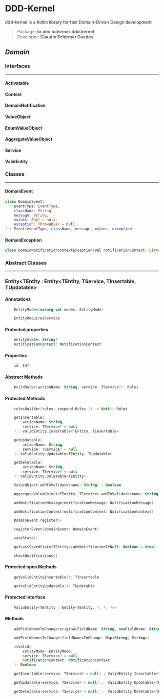 # DDD-Kernel
ddd-kernel is a Kotlin library for fast Domain-Driven Design development

>Package: **br.dev.schirmer.ddd.kernel**<br/>
>Developer: **Claudio Schirmer Guedes**

## *Domain*
### Interfaces

---

#### Activatable
#### Context
#### DomainNotification
#### ValueObject
#### EnumValueObject
#### AggregateValueObject
#### Service
#### ValidEntity

### Classes

---

#### DomainEvent
```kotlin    
class DomainEvent(
    eventType: EventType,
    className: String,
    message: String,
    values: Any? = null,
    exception: Throwable? = null
) : Event(eventType, className, message, values, exception)
```
#### DomainException
```kotlin    
class DomainNotificationContextException(val notificationContext: List<NotificationContext>)
```

### Abstract Classes

---

### Entity<TEntity : Entity<TEntity, TService, TInsertable, TUpdatable>

#### Annotations
```kotlin
    EntityModes(vararg val modes: EntityMode)

    EntityRequiresService
```

#### Protected properties
```kotlin
    entityState: String?
    notificationContext: NotificationContext
```

#### Properties
```kotlin    
    id: Id?    
```

#### Abstract Methods
```kotlin
    buildRules(actionName: String, service: TService?): Rules
```

#### Protected Methods
```kotlin
    rulesBuilder(rules: suspend Rules.() -> Unit): Rules

    getInsertable(
        actionName: String,
        service: TService? = null
    ) : ValidEntity.Insertable<TEntity, TInsertable>

    getUpdatable(
        actionName: String,
        service: TService? = null
    ): ValidEntity.Updatable<TEntity, TUpdatable>

    getDeletable(
        actionName: String,
        service: TService? = null
    ): ValidEntity.Deletable<TEntity>

    ValueObject.addToValidate(name: String) : Boolean

    AggregateValueObject<TEntity, TService>.addToValidate(name: String) : Boolean

    addNotificationMessage(notificationMessage: NotificationMessage)

    addNotificationContext(notificationContext: NotificationContext)

    DomainEvent.register()

    registerEvent(domainEvent: DomainEvent)

    saveState()

    getLastSavedState<TEntity>(addNotificationIfNull: Boolean = true): TEntity?

    checkNotifications()
```

#### Protected open Methods
```kotlin
    getValidEntityInsertable(): TInsertable

    getValidEntityUpdatable(): TUpdatable
```

#### Protected interface
```kotlin
    ValidEntity<TEntity : Entity<TEntity, *, *, *>>
```

#### Methods
```kotlin
    addFieldNameToChange(originalFieldName: String, newFieldName: String)

    addFieldNamesToChange(fieldNamesToChange: Map<String, String>)

    isValid(
        entityMode: EntityMode,
        service: TService? = null,
        notificationContext: NotificationContext
    ): Boolean

    getInsertable(service: TService? = null) : ValidEntity.Insertable<TEntity, TInsertable>

    getUpdatable(service: TService? = null) :  ValidEntity.Updatable<TEntity, TUpdatable>

    getDeletable(service: TService? = null) :  ValidEntity.Deletable<TEntity>
```
